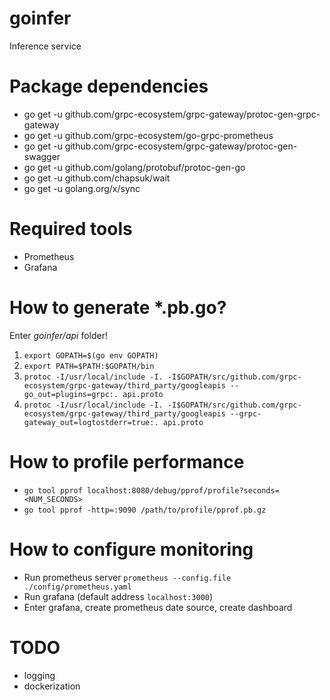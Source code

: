 # goinfer
Inference service 

# Package dependencies
 - go get -u github.com/grpc-ecosystem/grpc-gateway/protoc-gen-grpc-gateway
 - go get -u github.com/grpc-ecosystem/go-grpc-prometheus
 - go get -u github.com/grpc-ecosystem/grpc-gateway/protoc-gen-swagger
 - go get -u github.com/golang/protobuf/protoc-gen-go
 - go get -u github.com/chapsuk/wait
 - go get -u golang.org/x/sync

# Required tools
 - Prometheus
 - Grafana

# How to generate *.pb.go? 

Enter *goinfer/api* folder!

1) `export GOPATH=$(go env GOPATH)`
2) `export PATH=$PATH:$GOPATH/bin`
3) `protoc -I/usr/local/include -I. -I$GOPATH/src/github.com/grpc-ecosystem/grpc-gateway/third_party/googleapis --go_out=plugins=grpc:. api.proto`
4) `protoc -I/usr/local/include -I. -I$GOPATH/src/github.com/grpc-ecosystem/grpc-gateway/third_party/googleapis --grpc-gateway_out=logtostderr=true:. api.proto`


# How to profile performance

 - `go tool pprof localhost:8080/debug/pprof/profile?seconds=<NUM_SECONDS>`
 - `go tool pprof -http=:9090 /path/to/profile/pprof.pb.gz`

# How to configure monitoring
 - Run prometheus server `prometheus --config.file ./config/prometheus.yaml`
 - Run grafana (default address `localhost:3000`)
 - Enter grafana, create prometheus date source, create dashboard

# TODO
 - logging
 - dockerization
